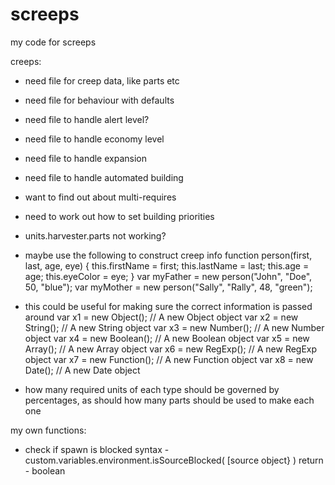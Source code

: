 # screeps
my code for screeps

creeps:
- need file for creep data, like parts etc
- need file for behaviour with defaults
- need file to handle alert level?
- need file to handle economy level
- need file to handle expansion
- need file to handle automated building
- want to find out about multi-requires
- need to work out how to set building priorities
- units.harvester.parts not working?

- maybe use the following to construct creep info
function person(first, last, age, eye) {
    this.firstName = first;
    this.lastName = last;
    this.age = age;
    this.eyeColor = eye;
}
var myFather = new person("John", "Doe", 50, "blue");
var myMother = new person("Sally", "Rally", 48, "green");


- this could be useful for making sure the correct information is passed around
var x1 = new Object();    // A new Object object
var x2 = new String();    // A new String object
var x3 = new Number();    // A new Number object
var x4 = new Boolean();   // A new Boolean object
var x5 = new Array();     // A new Array object
var x6 = new RegExp();    // A new RegExp object
var x7 = new Function();  // A new Function object
var x8 = new Date();      // A new Date object

- how many required units of each type should be governed by percentages, as should how many parts should be used to make each one

my own functions:
- check if spawn is blocked
    syntax - custom.variables.environment.isSourceBlocked(   [source object}   )
    return - boolean
